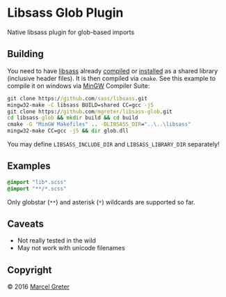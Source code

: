 # Libsass Glob Plugin

Native libsass plugin for glob-based imports

## Building

You need to have [libsass][1] already [compiled][2] or [installed][3] as a
shared library (inclusive header files). It is then compiled via `cmake`. See
this example to compile it on windows via [MinGW][4] Compiler Suite:

```cmd
git clone https://github.com/sass/libsass.git
mingw32-make -C libsass BUILD=shared CC=gcc -j5
git clone https://github.com/mgreter/libsass-glob.git
cd libsass-glob && mkdir build && cd build
cmake -G "MinGW Makefiles" .. -DLIBSASS_DIR="..\..\libsass"
mingw32-make CC=gcc -j5 && dir glob.dll
```

You may define `LIBSASS_INCLUDE_DIR` and `LIBSASS_LIBRARY_DIR` separately!

## Examples

```sass
@import "lib*.scss"
@import "**/*.scss"
```

Only globstar (`**`) and asterisk (`*`) wildcards are supported so far.

## Caveats

- Not really tested in the wild
- May not work with unicode filenames

## Copyright

© 2016 [Marcel Greter][5]

[1]: https://github.com/sass/libsass
[2]: https://github.com/sass/libsass/wiki/Building-Libsass
[3]: http://libsass.ocbnet.ch/installer/
[4]: http://sourceforge.net/projects/mingw-w64/files/Toolchains%20targetting%20Win32/Personal%20Builds/mingw-builds/
[5]: https://github.com/mgreter


